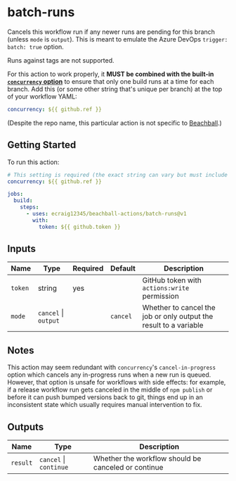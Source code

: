 # batch-runs

Cancels this workflow run if any newer runs are pending for this branch (unless `mode` is `output`). This is meant to emulate the Azure DevOps `trigger: batch: true` option.

Runs against tags are not supported.

For this action to work properly, it **MUST be combined with the built-in [`concurrency` option](https://docs.github.com/en/actions/using-workflows/workflow-syntax-for-github-actions#concurrency)** to ensure that only one build runs at a time for each branch. Add this (or some other string that's unique per branch) at the top of your workflow YAML:

```yaml
concurrency: ${{ github.ref }}
```

(Despite the repo name, this particular action is not specific to [Beachball](https://microsoft.github.io/beachball).)

## Getting Started

To run this action:

```yaml
# This setting is required (the exact string can vary but must include the branch name)
concurrency: ${{ github.ref }}

jobs:
  build:
    steps:
      - uses: ecraig12345/beachball-actions/batch-runs@v1
        with:
          token: ${{ github.token }}
```

## Inputs

| Name    | Type                 | Required | Default  | Description                                                       |
| ------- | -------------------- | -------- | -------- | ----------------------------------------------------------------- |
| `token` | string               | yes      |          | GitHub token with `actions:write` permission                      |
| `mode`  | `cancel` \| `output` |          | `cancel` | Whether to cancel the job or only output the result to a variable |

## Notes

This action may seem redundant with `concurrency`'s `cancel-in-progress` option which cancels any in-progress runs when a new run is queued. However, that option is unsafe for workflows with side effects: for example, if a release workflow run gets canceled in the middle of `npm publish` or before it can push bumped versions back to git, things end up in an inconsistent state which usually requires manual intervention to fix.

## Outputs

| Name     | Type                   | Description                                         |
| -------- | ---------------------- | --------------------------------------------------- |
| `result` | `cancel` \| `continue` | Whether the workflow should be canceled or continue |
